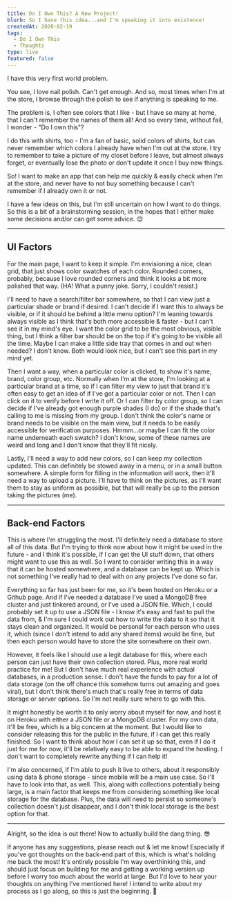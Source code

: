 ```yaml
---
title: Do I Own This? A New Project!
blurb: So I have this idea...and I'm speaking it into existence!
createdAt: 2020-02-19
tags:
  - Do I Own This
  - Thoughts
type: live
featured: false
---
```

I have this very first world problem.

You see, I love nail polish. Can't get enough. And so, most times when I'm at the store, I browse through the polish to see if anything is speaking to me.

The problem is, I often see colors that I like - but I have so many at home, that I can't remember the names of them all! And so every time, without fail, I wonder - "Do I own this"?

I do this with shirts, too - I'm a fan of basic, solid colors of shirts, but can never remember which colors I already have when I'm out at the store. I try to remember to take a picture of my closet before I leave, but almost always forget, or eventually lose the photo or don't update it once I buy new things.

So! I want to make an app that can help me quickly & easily check when I'm at the store, and never have to not buy something because I can't remember if I already own it or not.

I have a few ideas on this, but I'm still uncertain on how I want to do things. So this is a bit of a brainstorming session, in the hopes that I either make some decisions and/or can get some advice. 😊

<hr>

## **UI Factors**

For the main page, I want to keep it simple. I'm envisioning a nice, clean grid, that just shows color swatches of each color. Rounded corners, probably, because I love rounded corners and think it looks a bit more polished that way. (HA! What a punny joke. Sorry, I couldn't resist.)

I'll need to have a search/filter bar somewhere, so that I can view just a particular shade or brand if desired. I can't decide if I want this to always be visible, or if it should be behind a little menu option? I'm leaning towards always visible as I think that's both more accessible & faster - but I can't see it in my mind's eye. I want the color grid to be the most obvious, visible thing, but I think a filter bar should be on the top if it's going to be visible all the time. Maybe I can make a little side tray that comes in and out when needed? I don't know. Both would look nice, but I can't see this part in my mind yet.

Then I want a way, when a particular color is clicked, to show it's name, brand, color group, etc. Normally when I'm at the store, I'm looking at a particular brand at a time, so if I can filter my view to just that brand it's often easy to get an idea of if I've got a particular color or not. Then I can click on it to verify before I write it off. Or I can filter by color group, so I can decide if I've already got enough purple shades (I do) or if the shade that's calling to me is missing from my group. I don't think the color's name or brand needs to be visible on the main view, but it needs to be easily accessible for verification purposes. Hmmm...or maybe I can fit the color name underneath each swatch? I don't know, some of these names are weird and long and I don't know that they'll fit nicely.

Lastly, I'll need a way to add new colors, so I can keep my collection updated. This can definitely be stowed away in a menu, or in a small button somewhere. A simple form for filling in the information will work, then it'll need a way to upload a picture. I'll have to think on the pictures, as I'll want them to stay as uniform as possible, but that will really be up to the person taking the pictures (me).

<hr>

## **Back-end Factors**

This is where I'm struggling the most. I'll definitely need a database to store all of this data. But I'm trying to think now about how it might be used in the future - and I think it's possible, if I can get the UI stuff down, that others might want to use this as well. So I want to consider writing this in a way that it can be hosted somewhere, and a database can be kept up. Which is not something I've really had to deal with on any projects I've done so far.

Everything so far has just been for me, so it's been hosted on Heroku or a Github page. And if I've needed a database I've used a MongoDB free cluster and just tinkered around, or I've used a JSON file. Which, I could probably set it up to use a JSON file - I know it's easy and fast to pull the data from, & I'm sure I could work out how to write the data to it so that it stays clean and organized. It would be personal for each person who uses it, which (since I don't intend to add any shared items) would be fine, but then each person would have to store the site somewhere on their own.  

However, it feels like I should use a legit database for this, where each person can just have their own collection stored. Plus, more real world practice for me! But I don't have much real experience with actual databases, in a production sense. I don't have the funds to pay for a lot of data storage (on the off chance this somehow turns out amazing and goes viral), but I don't think there's much that's really free in terms of data storage or server options. So I'm not really sure where to go with this.

It might honestly be worth it to only worry about myself for now, and host it on Heroku with either a JSON file or a MongoDB cluster. For my own data, it'll be free, which is a big concern at the moment. But I would like to consider releasing this for the public in the future, if I can get this really finished. So I want to think about how I can set it up so that, even if I do it just for me for now, it'll be relatively easy to be able to expand the hosting. I don't want to completely rewrite anything if I can help it!

I'm also concerned, if I'm able to push it live to others, about it responsibly using data & phone storage - since mobile will be a main use case. So I'll have to look into that, as well. This, along with collections potentially being large, is a main factor that keeps me from considering something like local storage for the database. Plus, the data will need to persist so someone's collection doesn't just disappear, and I don't think local storage is the best option for that.

<hr>

Alright, so the idea is out there! Now to actually build the dang thing. 😎

If anyone has any suggestions, please reach out & let me know! Especially if you've got thoughts on the back-end part of this, which is what's holding me back the most! It's entirely possible I'm way overthinking this, and should just focus on building for me and getting a working version up before I worry too much about the world at large. But I'd love to hear your thoughts on anything I've mentioned here! I intend to write about my process as I go along, so this is just the beginning. 💅

